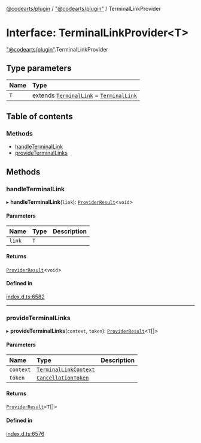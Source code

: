 [@codearts/plugin](../README.md) / ["@codearts/plugin"](../modules/_codearts_plugin_.md) / TerminalLinkProvider

# Interface: TerminalLinkProvider<T\>

["@codearts/plugin"](../modules/_codearts_plugin_.md).TerminalLinkProvider

## Type parameters

| Name | Type |
| :------ | :------ |
| `T` | extends [`TerminalLink`](../classes/codearts_plugin_.TerminalLink.md) = [`TerminalLink`](../classes/codearts_plugin_.TerminalLink.md) |

## Table of contents

### Methods

- [handleTerminalLink](codearts_plugin_.TerminalLinkProvider.md#handleterminallink)
- [provideTerminalLinks](codearts_plugin_.TerminalLinkProvider.md#provideterminallinks)

## Methods

### handleTerminalLink

▸ **handleTerminalLink**(`link`): [`ProviderResult`](../modules/_codearts_plugin_.md#providerresult)<`void`\>

#### Parameters

| Name | Type | Description |
| :------ | :------ | :------ |
| `link` | `T` |  |

#### Returns

[`ProviderResult`](../modules/_codearts_plugin_.md#providerresult)<`void`\>

#### Defined in

[index.d.ts:6582](https://github.com/huaweicloud/cloudide-plugin-api/blob/d4de966/index.d.ts#L6582)

___

### provideTerminalLinks

▸ **provideTerminalLinks**(`context`, `token`): [`ProviderResult`](../modules/_codearts_plugin_.md#providerresult)<`T`[]\>

#### Parameters

| Name | Type | Description |
| :------ | :------ | :------ |
| `context` | [`TerminalLinkContext`](codearts_plugin_.TerminalLinkContext.md) |  |
| `token` | [`CancellationToken`](codearts_plugin_.CancellationToken.md) |  |

#### Returns

[`ProviderResult`](../modules/_codearts_plugin_.md#providerresult)<`T`[]\>

#### Defined in

[index.d.ts:6576](https://github.com/huaweicloud/cloudide-plugin-api/blob/d4de966/index.d.ts#L6576)
